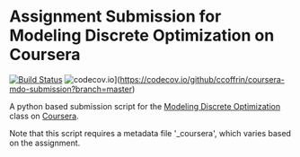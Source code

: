 Assignment Submission for Modeling Discrete Optimization on Coursera
==========

[![Build Status](https://travis-ci.org/ccoffrin/coursera-mdo-submission.svg?branch=master)](https://travis-ci.org/ccoffrin/coursera-mdo-submission)
![codecov.io](https://codecov.io/github/ccoffrin/coursera-mdo-submission/coverage.svg?branch=master)](https://codecov.io/github/ccoffrin/coursera-mdo-submission?branch=master)

A python based submission script for the [Modeling Discrete Optimization](https://www.coursera.org/learn/modelingoptimization/) class on [Coursera](https://www.coursera.org).

Note that this script requires a metadata file '_coursera', which varies based on the assignment.
